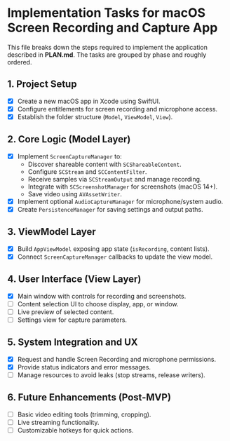 # Implementation Tasks for macOS Screen Recording and Capture App

This file breaks down the steps required to implement the application described in **PLAN.md**. The tasks are grouped by phase and roughly ordered.

## 1. Project Setup
- [x] Create a new macOS app in Xcode using SwiftUI.
- [x] Configure entitlements for screen recording and microphone access.
- [x] Establish the folder structure (`Model`, `ViewModel`, `View`).

## 2. Core Logic (Model Layer)
- [x] Implement `ScreenCaptureManager` to:
  - Discover shareable content with `SCShareableContent`.
  - Configure `SCStream` and `SCContentFilter`.
  - Receive samples via `SCStreamOutput` and manage recording.
  - Integrate with `SCScreenshotManager` for screenshots (macOS 14+).
  - Save video using `AVAssetWriter`.
- [x] Implement optional `AudioCaptureManager` for microphone/system audio.
- [x] Create `PersistenceManager` for saving settings and output paths.

## 3. ViewModel Layer
- [x] Build `AppViewModel` exposing app state (`isRecording`, content lists).
- [x] Connect `ScreenCaptureManager` callbacks to update the view model.

## 4. User Interface (View Layer)
- [x] Main window with controls for recording and screenshots.
- [ ] Content selection UI to choose display, app, or window.
- [ ] Live preview of selected content.
- [ ] Settings view for capture parameters.

## 5. System Integration and UX
- [x] Request and handle Screen Recording and microphone permissions.
- [x] Provide status indicators and error messages.
- [ ] Manage resources to avoid leaks (stop streams, release writers).

## 6. Future Enhancements (Post-MVP)
- [ ] Basic video editing tools (trimming, cropping).
- [ ] Live streaming functionality.
- [ ] Customizable hotkeys for quick actions.
